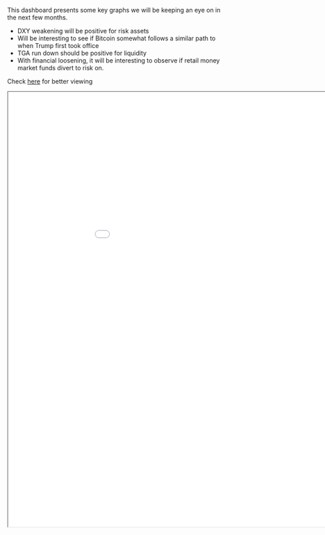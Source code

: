 
This dashboard presents some key graphs we will be keeping an eye on in the next few months.

- DXY weakening will be positive for risk assets
- Will be interesting to see if Bitcoin somewhat follows a similar path to when Trump first took office
- TGA run down should be positive for liquidity
- With financial loosening, it will be interesting to observe if retail money market funds divert to risk on.

Check [here](https://rpubs.com/AOMA/1260946) for better viewing

<iframe src="//rstudio-pubs-static.s3.amazonaws.com/1260946_c1d57874a88647faa8c9b7d5b2ad5790.html" width="1000" height="1000"></iframe>


